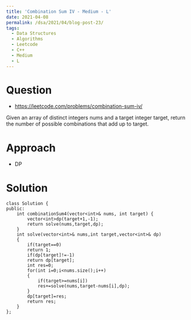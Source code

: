 ```yaml
---
title: 'Combination Sum IV - Medium - L'
date: 2021-04-08
permalink: /dsa/2021/04/blog-post-23/
tags:
  - Data Structures
  - Algorithms
  - Leetcode
  - C++
  - Medium
  - L
---
```


# Question

- https://leetcode.com/problems/combination-sum-iv/

Given an array of distinct integers nums and a target integer target, return the number of possible combinations that add up to target.



# Approach

- DP

# Solution
```
class Solution {
public:
    int combinationSum4(vector<int>& nums, int target) {
        vector<int>dp(target+1,-1);
        return solve(nums,target,dp);
    }
    int solve(vector<int>& nums,int target,vector<int>& dp)
    {
        if(target==0)
        return 1;
        if(dp[target]!=-1)
        return dp[target];
        int res=0;
        for(int i=0;i<nums.size();i++)
        {
            if(target>=nums[i])
            res+=solve(nums,target-nums[i],dp);
        }
        dp[target]=res;
        return res;
    }
};
```